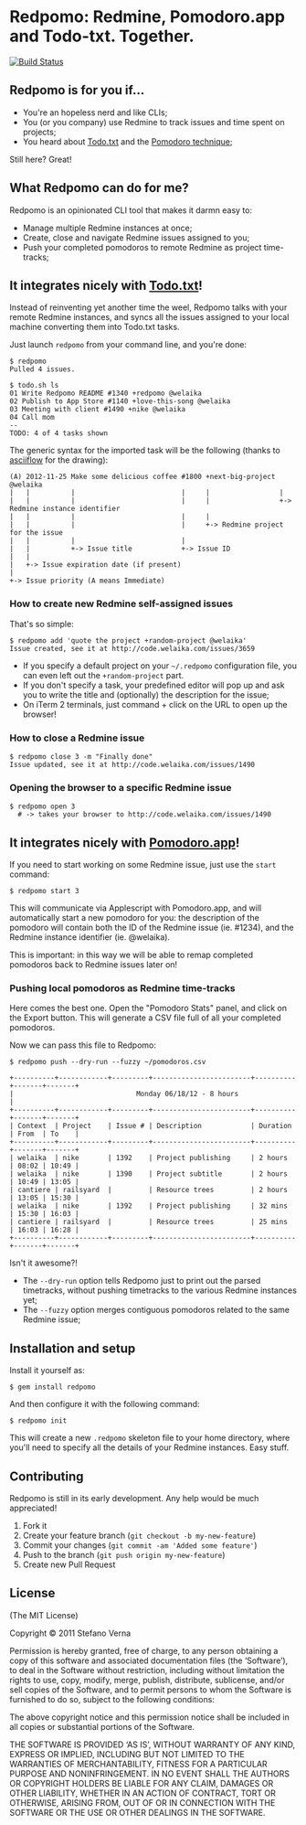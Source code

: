 # Redpomo: Redmine, Pomodoro.app and Todo-txt. Together.

[![Build Status](https://secure.travis-ci.org/stefanoverna/redpomo.png)](http://travis-ci.org/stefanoverna/redpomo)

## Redpomo is for you if...

* You're an hopeless nerd and like CLIs;
* You (or you company) use Redmine to track issues and time spent on projects;
* You heard about [Todo.txt](http://todotxt.com/) and the [Pomodoro technique](http://www.pomodorotechnique.com/);

Still here? Great!

## What Redpomo can do for me?

Redpomo is an opinionated CLI tool that makes it darmn easy to:

* Manage multiple Redmine instances at once;
* Create, close and navigate Redmine issues assigned to you;
* Push your completed pomodoros to remote Redmine as project time-tracks;

## It integrates nicely with [Todo.txt](http://todotxt.com/)!

Instead of reinventing yet another time the weel, Redpomo talks with
your remote Redmine instances, and syncs all the issues assigned to
your local machine converting them into Todo.txt tasks.

Just launch `redpomo` from your command line, and you're done:

```
$ redpomo
Pulled 4 issues.

$ todo.sh ls
01 Write Redpomo README #1340 +redpomo @welaika
02 Publish to App Store #1140 +love-this-song @welaika
03 Meeting with client #1490 +nike @welaika
04 Call mom
--
TODO: 4 of 4 tasks shown
```

The generic syntax for the imported task will be the following (thanks to
[asciiflow](http://www.asciiflow.com/) for the drawing):

```
(A) 2012-11-25 Make some delicious coffee #1800 +next-big-project @welaika
|   |          |                          |     |                 |
|   |          |                          |     |                 +-> Redmine instance identifier
|   |          |                          |     |
|   |          |                          |     +-> Redmine project for the issue
|   |          |                          |
|   |          +-> Issue title            +-> Issue ID
|   |
|   +-> Issue expiration date (if present)
|
+-> Issue priority (A means Immediate)
```

### How to create new Redmine self-assigned issues

That's so simple:

```
$ redpomo add 'quote the project +random-project @welaika'
Issue created, see it at http://code.welaika.com/issues/3659
```

* If you specify a default project on your `~/.redpomo` configuration
  file, you can even left out the `+random-project` part.
* If you don't specify a task, your predefined editor will pop up and
  ask you to write the title and (optionally) the description for the
  issue;
* On iTerm 2 terminals, just command + click on the URL to open up the
  browser!

### How to close a Redmine issue

```
$ redpomo close 3 -m "Finally done"
Issue updated, see it at http://code.welaika.com/issues/1490
```

### Opening the browser to a specific Redmine issue

```
$ redpomo open 3
  # -> takes your browser to http://code.welaika.com/issues/1490
```

## It integrates nicely with [Pomodoro.app](https://github.com/ugol/pomodoro)!

If you need to start working on some Redmine issue, just use the `start`
command:

```
$ redpomo start 3
```

This will communicate via Applescript with Pomodoro.app, and will automatically
start a new pomodoro for you: the description of the pomodoro will contain both
the ID of the Redmine issue (ie. #1234), and the Redmine instance identifier
(ie. @welaika).

This is important: in this way we will be able to remap completed pomodoros back
to Redmine issues later on!

### Pushing local pomodoros as Redmine time-tracks

Here comes the best one. Open the "Pomodoro Stats" panel, and click on
the Export button. This will generate a CSV file full of all your completed
pomodoros.

Now we can pass this file to Redpomo:

```
$ redpomo push --dry-run --fuzzy ~/pomodoros.csv

+----------+------------+---------+------------------------+----------+-------+-------+
|                              Monday 06/18/12 - 8 hours                              |
+----------+------------+---------+------------------------+----------+-------+-------+
| Context  | Project    | Issue # | Description            | Duration | From  | To    |
+----------+------------+---------+------------------------+----------+-------+-------+
| welaika  | nike       | 1392    | Project publishing     | 2 hours  | 08:02 | 10:49 |
| welaika  | nike       | 1390    | Project subtitle       | 2 hours  | 10:49 | 13:05 |
| cantiere | railsyard  |         | Resource trees         | 2 hours  | 13:05 | 15:30 |
| welaika  | nike       | 1392    | Project publishing     | 32 mins  | 15:30 | 16:03 |
| cantiere | railsyard  |         | Resource trees         | 25 mins  | 16:03 | 16:28 |
+----------+------------+---------+------------------------+----------+-------+-------+
```

Isn't it awesome?!

* The `--dry-run` option tells Redpomo just to print out the parsed timetracks, without
  pushing timetracks to the various Redmine instances yet;
* The `--fuzzy` option merges contiguous pomodoros related to the same Redmine issue;

## Installation and setup

Install it yourself as:

```
$ gem install redpomo
```

And then configure it with the following command:

```
$ redpomo init
```

This will create a new `.redpomo` skeleton file to your home directory, where
you'll need to specify all the details of your Redmine instances. Easy
stuff.

## Contributing

Redpomo is still in its early development. Any help would be much appreciated!

1. Fork it
2. Create your feature branch (`git checkout -b my-new-feature`)
3. Commit your changes (`git commit -am 'Added some feature'`)
4. Push to the branch (`git push origin my-new-feature`)
5. Create new Pull Request

## License

(The MIT License)

Copyright © 2011 Stefano Verna

Permission is hereby granted, free of charge, to any person obtaining a copy of this software and associated documentation files (the ‘Software’), to deal in the Software without restriction, including without limitation the rights to use, copy, modify, merge, publish, distribute, sublicense, and/or sell copies of the Software, and to permit persons to whom the Software is furnished to do so, subject to the following conditions:

The above copyright notice and this permission notice shall be included in all copies or substantial portions of the Software.

THE SOFTWARE IS PROVIDED ‘AS IS’, WITHOUT WARRANTY OF ANY KIND, EXPRESS OR IMPLIED, INCLUDING BUT NOT LIMITED TO THE WARRANTIES OF MERCHANTABILITY, FITNESS FOR A PARTICULAR PURPOSE AND NONINFRINGEMENT. IN NO EVENT SHALL THE AUTHORS OR COPYRIGHT HOLDERS BE LIABLE FOR ANY CLAIM, DAMAGES OR OTHER LIABILITY, WHETHER IN AN ACTION OF CONTRACT, TORT OR OTHERWISE, ARISING FROM, OUT OF OR IN CONNECTION WITH THE SOFTWARE OR THE USE OR OTHER DEALINGS IN THE SOFTWARE.

